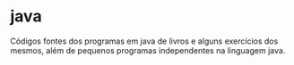 # java
Códigos fontes dos programas em java de livros e alguns exercícios dos mesmos, além de pequenos programas independentes na linguagem java.
